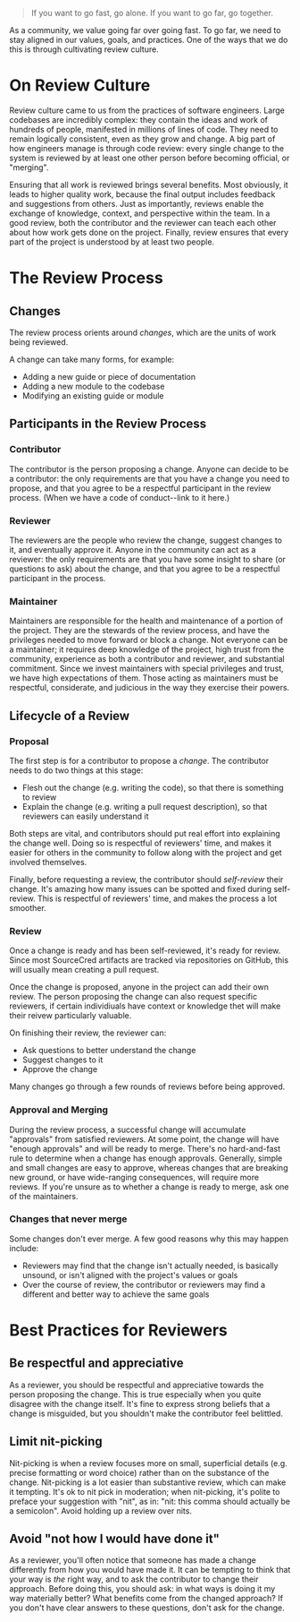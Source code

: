 > If you want to go fast, go alone. If you want to go far, go together.

As a community, we value going far over going fast. To go far, we need to stay
aligned in our values, goals, and practices. One of the ways that we do this is
through cultivating review culture.

# On Review Culture

Review culture came to us from the practices of software engineers. Large
codebases are incredibly complex: they contain the ideas and work of hundreds
of people, manifested in millions of lines of code. They need to remain
logically consistent, even as they grow and change. A big part of how engineers
manage is through code review: every single change to the system is reviewed by
at least one other person before becoming official, or "merging".

Ensuring that all work is reviewed brings several benefits. Most obviously, it
leads to higher quality work, because the final output includes feedback and
suggestions from others. Just as importantly, reviews enable the exchange of
knowledge, context, and perspective within the team. In a good review, both the
contributor and the reviewer can teach each other about how work gets done on
the project. Finally, review ensures that every part of the project is
understood by at least two people.

# The Review Process

## Changes
The review process orients around _changes_, which are the units of work being
reviewed.

A change can take many forms, for example:
- Adding a new guide or piece of documentation
- Adding a new module to the codebase
- Modifying an existing guide or module


## Participants in the Review Process

### Contributor

The contributor is the person proposing a change. Anyone can decide to be a
contributor: the only requirements are that you have a change you need to
propose, and that you agree to be a respectful participant in the review
process. (When we have a code of conduct--link to it here.)

### Reviewer

The reviewers are the people who review the change, suggest changes to it, and
eventually approve it. Anyone in the community can act as a reviewer: the only
requirements are that you have some insight to share (or questions to ask)
about the change, and that you agree to be a respectful participant in the
process.

### Maintainer

Maintainers are responsible for the health and maintenance of a portion of the
project. They are the stewards of the review process, and have the privileges
needed to move forward or block a change. Not everyone can be a maintainer; it
requires deep knowledge of the project, high trust from the community,
experience as both a contributor and reviewer, and substantial commitment.
Since we invest maintainers with special privileges and trust, we have high
expectations of them. Those acting as maintainers must be respectful,
considerate, and judicious in the way they exercise their powers.

## Lifecycle of a Review

### Proposal
The first step is for a contributor to propose a _change_.
The contributor needs to do two things at this stage:
- Flesh out the change (e.g. writing the code), so that there is something to review
- Explain the change (e.g. writing a pull request description), so that reviewers can easily understand it

Both steps are vital, and contributors should put real effort into explaining the change well.
Doing so is respectful of reviewers' time, and makes it easier for others in the community to follow
along with the project and get involved themselves.

Finally, before requesting a review, the contributor should _self-review_ their change.
It's amazing how many issues can be spotted and fixed during self-review.
This is respectful of reviewers' time, and makes the process a lot smoother.

### Review

Once a change is ready and has been self-reviewed, it's ready for review. Since
most SourceCred artifacts are tracked via repositories on GitHub, this will
usually mean creating a pull request.

Once the change is proposed, anyone in the project can add their own review.
The person proposing the change can also request specific reviewers, if certain
individiuals have context or knowledge thet will make their reivew particularly
valuable.

On finishing their review, the reviewer can:
- Ask questions to better understand the change
- Suggest changes to it
- Approve the change

Many changes go through a few rounds of reviews before being approved.

### Approval and Merging

During the review process, a successful change will accumulate "approvals" from
satisfied reviewers. At some point, the change will have "enough approvals" and
will be ready to merge. There's no hard-and-fast rule to determine when a
change has enough approvals. Generally, simple and small changes are easy to
approve, whereas changes that are breaking new ground, or have wide-ranging
consequences, will require more reviews. If you're unsure as to whether a
change is ready to merge, ask one of the maintainers.

### Changes that never merge

Some changes don't ever merge. A few good reasons why this may happen include:
- Reviewers may find that the change isn't actually needed, is basically
  unsound, or isn't aligned with the project's values or goals
- Over the course of review, the contributor or reviewers may find a different
  and better way to achieve the same goals

# Best Practices for Reviewers

## Be respectful and appreciative

As a reviewer, you should be respectful and appreciative towards the person
proposing the change. This is true especially when you quite disagree with the
change itself. It's fine to express strong beliefs that a change is misguided,
but you shouldn't make the contributor feel belittled.

## Limit nit-picking

Nit-picking is when a review focuses more on small, superficial details (e.g.
precise formatting or word choice) rather than on the substance of the change.
Nit-picking is a lot easier than substantive review, which can make it
tempting. It's ok to nit pick in moderation; when nit-picking, it's polite to
preface your suggestion with "nit", as in: "nit: this comma should actually be
a semicolon". Avoid holding up a review over nits.

## Avoid "not how I would have done it"

As a reviewer, you'll often notice that someone has made a change differently
from how you would have made it. It can be tempting to think that your way is
_the_ right way, and to ask the contributor to change their approach. Before
doing this, you should ask: in what ways is doing it my way materially better?
What benefits come from the changed approach? If you don't have clear answers
to these questions, don't ask for the change.

